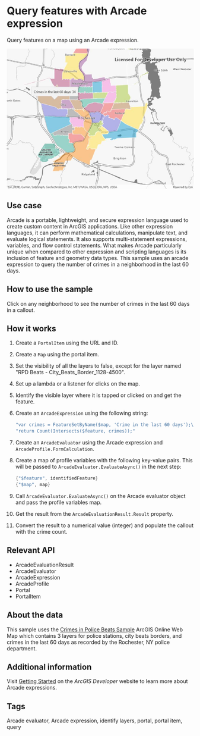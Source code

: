# Query features with Arcade expression

Query features on a map using an Arcade expression.

![QueryFeaturesWithArcadeExpression](QueryFeaturesWithArcadeExpression.jpg)

## Use case

Arcade is a portable, lightweight, and secure expression language used to create custom content in ArcGIS applications. Like other expression languages, it can perform mathematical calculations, manipulate text, and evaluate logical statements. It also supports multi-statement expressions, variables, and flow control statements. What makes Arcade particularly unique when compared to other expression and scripting languages is its inclusion of feature and geometry data types. This sample uses an arcade expression to query the number of crimes in a neighborhood in the last 60 days.

## How to use the sample

Click on any neighborhood to see the number of crimes in the last 60 days in a callout.

## How it works

1. Create a `PortalItem` using the URL and ID.
2. Create a `Map` using the portal item.
3. Set the visibility of all the layers to false, except for the layer named "RPD Beats  - City_Beats_Border_1128-4500".
4. Set up a lambda or a listener for clicks on the map.
5. Identify the visible layer where it is tapped or clicked on and get the feature.
6. Create an `ArcadeExpression` using the following string:

    ```cs
    "var crimes = FeatureSetByName($map, 'Crime in the last 60 days');\n" +
    "return Count(Intersects($feature, crimes));"
    ```

7. Create an `ArcadeEvaluator` using the Arcade expression and `ArcadeProfile.FormCalculation`.
8. Create a map of profile variables with the following key-value pairs. This will be passed to `ArcadeEvaluator.EvaluateAsync()` in the next step:

    ```cs
    {"$feature", identifiedFeature}
    {"$map", map}
    ```

9. Call `ArcadeEvaluator.EvaluateAsync()` on the Arcade evaluator object and pass the profile variables map.
10. Get the result from the `ArcadeEvaluationResult.Result` property.
11. Convert the result to a numerical value (integer) and populate the callout with the crime count.

## Relevant API

* ArcadeEvaluationResult
* ArcadeEvaluator
* ArcadeExpression
* ArcadeProfile
* Portal
* PortalItem

## About the data

This sample uses the [Crimes in Police Beats Sample](https://www.arcgis.com/home/item.html?id=14562fced3474190b52d315bc19127f6) ArcGIS Online Web Map which contains 3 layers for police stations, city beats borders, and crimes in the last 60 days as recorded by the Rochester, NY police department.

## Additional information

Visit [Getting Started](https://developers.arcgis.com/arcade/) on the *ArcGIS Developer* website to learn more about Arcade expressions.

## Tags

Arcade evaluator, Arcade expression, identify layers, portal, portal item, query
